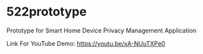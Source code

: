 # 522prototype
Prototype for Smart Home Device Privacy Management Application

Link For YouTube Demo:
https://youtu.be/xA-NUuTXPe0

